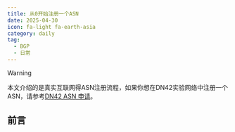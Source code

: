 ```yaml
---
title: 从0开始注册一个ASN
date: 2025-04-30
icon: fa-light fa-earth-asia
category: daily
tag:
  - BGP
  - 日常
---
```


> [!warning]
> 本文介绍的是真实互联网得ASN注册流程，如果你想在DN42实验网络中注册一个ASN，请参考[DN42 ASN 申请](https://lantian.pub/article/modify-website/dn42-experimental-network-2020.lantian/)。

## 前言